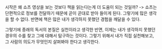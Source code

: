 시작은 왜 쇼츠 영상을 보는 것보다 책을 읽는다는게 더 도움이 되는 것일까?
-> 쇼츠는 단편적으로 정보를 전달하기 때문에 곧이 곧대로 받아 들이게 된다. 그렇기에 많은 생각을 할 수 없다.
반면에 책은 많은 내가 생각하지 못했던 경험을 깨달을 수 있다. 

그렇기에 종래의 독서의 본질은 실천이라고 생각한 반면, 이제는 내가 생각하지 못했던 경우의 수를 찾고 그에 대해서 탐구하는 것이다. 그렇기 위해서 내가 직접 실천해보고, 그 사람의 의도가 무엇인지 살펴봐야 한다고 생각한다. 

